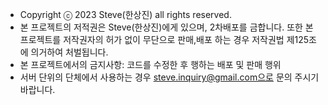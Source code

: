 - Copyright ⓒ 2023 Steve(한상진) all rights reserved.
- 본 프로젝트의 저적권은 Steve(한상진)에게 있으며, 2차배포를 금합니다. 또한 본 프로젝트를 저작권자의 허가 없이 무단으로 판매,배포 하는 경우 저작권법 제125조에 의거하여 처벌됩니다.
- 본 프로젝트에서의 금지사항: 코드를 수정한 후 행하는 배포 및 판매 행위
- 서버 단위의 단체에서 사용하는 경우 steve.inquiry@gmail.com으로 문의 주시기 바랍니다.
